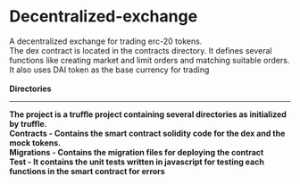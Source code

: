 # Decentralized-exchange
A decentralized exchange for trading erc-20 tokens.<br> The dex contract is located in the contracts directory. It defines several functions like creating market and limit orders and matching suitable orders. It also uses DAI token as the base currency for trading<br><br>
<b>Directories<b><hr>
The project is a truffle project containing several directories as initialized by truffle. <br>
Contracts - Contains the smart contract solidity code for the dex and the mock tokens.<br>
Migrations - Contains the migration files for deploying the contract<br>
Test - It contains the unit tests written in javascript for testing each functions in the smart contract for errors
